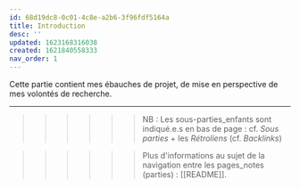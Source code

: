 ```yaml
---
id: 68d19dc8-0c01-4c8e-a2b6-3f96fdf5164a
title: Introduction
desc: ''
updated: 1623168316038
created: 1621840558333
nav_order: 1
---
```


Cette partie contient mes ébauches de projet, de mise en perspective de mes volontés de recherche.

---

>>>>>> NB : Les sous-parties_enfants sont indiqué.e.s en bas de page : cf. *Sous parties*  + les *Rétroliens*  (cf. *Backlinks*)   

>>>>>> Plus d'informations au sujet de la navigation entre les pages_notes (parties) : [[README]].

